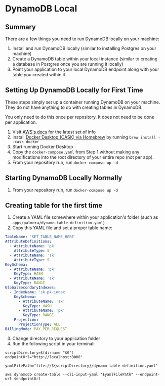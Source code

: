 # DynamoDB Local

## Summary

There are a few things you need to run DynamoDB locally on your machine:

1. Install and run DynamoDB locally (similar to installing Postgres on your machine)
2. Create a DynamoDB table within your local instance (similar to creating a database in Postgres once you are running it locally)
3. Point your application to your local DynamoDB endpoint along with your table you created within it

## Setting Up DynamoDB Locally for First Time

These steps simply set up a container running DynamoDB on your machine.
They do not have anything to do with creating tables in DynamoDB.

You only need to do this once per repository. It does not need to be done per application.

1. Visit [AWS's docs](https://docs.aws.amazon.com/amazondynamodb/latest/developerguide/DynamoDBLocal.DownloadingAndRunning.html) for the latest set of info
2. Install [Docker Desktop (CASK) via Homebrew](https://formulae.brew.sh/cask/docker#default) by running `brew install --cask docker`
3. Start running Docker Desktop
4. Copy the `docker-compose.yaml` from Step 1 without making any modifications into the root directory of your entire repo (not per app).
5. From your repository run, run `docker-compose up -d`

## Starting DynamoDB Locally Normally

1. From your repository run, run `docker-compose up -d`

## Creating table for the first time

1. Create a YAML file somewhere within your application's folder (such as `apps/palmera/dynamo-table-definition.yaml`)
2. Copy this YAML file and set a proper table name:
```yaml
TableName: 'SET_TABLE_NAME_HERE'
AttributeDefinitions:
  - AttributeName: 'pk'
    AttributeType: S
  - AttributeName: 'sk'
    AttributeType: S
KeySchema:
  - AttributeName: 'pk'
    KeyType: HASH
  - AttributeName: 'sk'
    KeyType: RANGE
GlobalSecondaryIndexes:
  - IndexName: 'sk-pk-index'
    KeySchema:
      - AttributeName: 'sk'
        KeyType: HASH
      - AttributeName: 'pk'
        KeyType: RANGE
    Projection:
      ProjectionType: ALL
BillingMode: PAY_PER_REQUEST 
```
3. Change directory to your application folder
4. Run the following script in your terminal:
```
scriptDirectory=$(dirname "$0")
endpointUrl="http://localhost:8000"

yamlFilePath="file://${scriptDirectory}/dynamo-table-definition.yaml"

aws dynamodb create-table --cli-input-yaml "$yamlFilePath" --endpoint-url $endpointUrl
```
